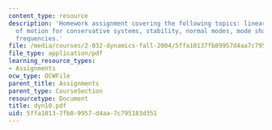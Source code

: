 ```yaml
---
content_type: resource
description: 'Homework assignment covering the following topics: linearized equations
  of motion for conservative systems, stability, normal modes, mode shapes, and natural
  frequencies.'
file: /media/courses/2-032-dynamics-fall-2004/5ffa10137fb89957d4aa7c795183d351_dyn10.pdf
file_type: application/pdf
learning_resource_types:
- Assignments
ocw_type: OCWFile
parent_title: Assignments
parent_type: CourseSection
resourcetype: Document
title: dyn10.pdf
uid: 5ffa1013-7fb8-9957-d4aa-7c795183d351
---
```

